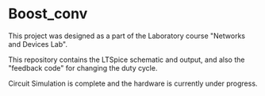 # Boost_conv

This project was designed as a part of the Laboratory course "Networks and Devices Lab".

This repository contains the LTSpice schematic and output, and also the "feedback code" for changing the duty cycle.

Circuit Simulation is complete and the hardware is currently under progress.
